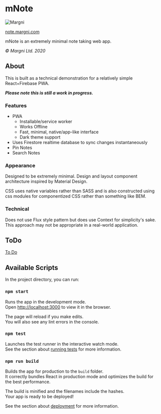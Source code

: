 # mNote

![Margni](https://circleci.com/gh/margni/note.svg?style=svg)

[note.margni.com](https://note.margni.com)

mNote is an extremely minimal note taking web app.

_© Margni Ltd. 2020_

## About

This is built as a technical demonstration for a relatively simple React+Firebase PWA.

**_Please note this is still a work in progress._**

### Features

-   PWA
    -   Installable/service worker
    -   Works Offline
    -   Fast, minimal, native/app-like interface
    -   Dark theme support
-   Uses Firestore realtime database to sync changes instantaneously
-   Pin Notes
-   Search Notes

### Appearance

Designed to be extremely minimal. Design and layout component architecture inspired by Material Design.

CSS uses native variables rather than SASS and is also constructed using css modules for componentized CSS rather than something like BEM.

### Technical

Does not use Flux style pattern but does use Context for simplicity's sake. This approach may not be appropriate in a real-world application.

## ToDo

[To Do](./TODO.md)

## Available Scripts

In the project directory, you can run:

### `npm start`

Runs the app in the development mode.<br />
Open [http://localhost:3000](http://localhost:3000) to view it in the browser.

The page will reload if you make edits.<br />
You will also see any lint errors in the console.

### `npm test`

Launches the test runner in the interactive watch mode.<br />
See the section about [running tests](https://facebook.github.io/create-react-app/docs/running-tests) for more information.

### `npm run build`

Builds the app for production to the `build` folder.<br />
It correctly bundles React in production mode and optimizes the build for the best performance.

The build is minified and the filenames include the hashes.<br />
Your app is ready to be deployed!

See the section about [deployment](https://facebook.github.io/create-react-app/docs/deployment) for more information.

